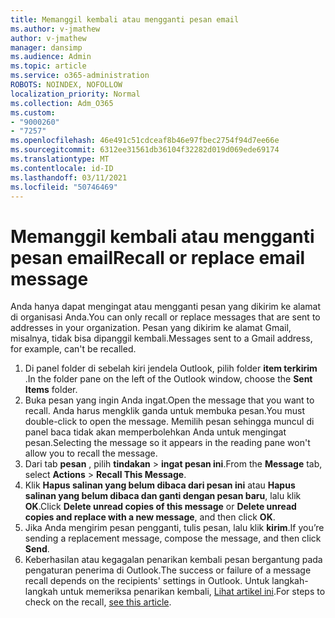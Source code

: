 ```yaml
---
title: Memanggil kembali atau mengganti pesan email
ms.author: v-jmathew
author: v-jmathew
manager: dansimp
ms.audience: Admin
ms.topic: article
ms.service: o365-administration
ROBOTS: NOINDEX, NOFOLLOW
localization_priority: Normal
ms.collection: Adm_O365
ms.custom:
- "9000260"
- "7257"
ms.openlocfilehash: 46e491c51cdceaf8b46e97fbec2754f94d7ee66e
ms.sourcegitcommit: 6312ee31561db36104f32282d019d069ede69174
ms.translationtype: MT
ms.contentlocale: id-ID
ms.lasthandoff: 03/11/2021
ms.locfileid: "50746469"
---
```

# <a name="recall-or-replace-email-message"></a><span data-ttu-id="6d1f7-102">Memanggil kembali atau mengganti pesan email</span><span class="sxs-lookup"><span data-stu-id="6d1f7-102">Recall or replace email message</span></span>

<span data-ttu-id="6d1f7-103">Anda hanya dapat mengingat atau mengganti pesan yang dikirim ke alamat di organisasi Anda.</span><span class="sxs-lookup"><span data-stu-id="6d1f7-103">You can only recall or replace messages that are sent to addresses in your organization.</span></span> <span data-ttu-id="6d1f7-104">Pesan yang dikirim ke alamat Gmail, misalnya, tidak bisa dipanggil kembali.</span><span class="sxs-lookup"><span data-stu-id="6d1f7-104">Messages sent to a Gmail address, for example, can't be recalled.</span></span>

1. <span data-ttu-id="6d1f7-105">Di panel folder di sebelah kiri jendela Outlook, pilih folder **item terkirim** .</span><span class="sxs-lookup"><span data-stu-id="6d1f7-105">In the folder pane on the left of the Outlook window, choose the **Sent Items** folder.</span></span>
2. <span data-ttu-id="6d1f7-106">Buka pesan yang ingin Anda ingat.</span><span class="sxs-lookup"><span data-stu-id="6d1f7-106">Open the message that you want to recall.</span></span> <span data-ttu-id="6d1f7-107">Anda harus mengklik ganda untuk membuka pesan.</span><span class="sxs-lookup"><span data-stu-id="6d1f7-107">You must double-click to open the message.</span></span> <span data-ttu-id="6d1f7-108">Memilih pesan sehingga muncul di panel baca tidak akan memperbolehkan Anda untuk mengingat pesan.</span><span class="sxs-lookup"><span data-stu-id="6d1f7-108">Selecting the message so it appears in the reading pane won't allow you to recall the message.</span></span>
3. <span data-ttu-id="6d1f7-109">Dari tab **pesan** , pilih **tindakan**  >  **ingat pesan ini**.</span><span class="sxs-lookup"><span data-stu-id="6d1f7-109">From the **Message** tab, select **Actions** > **Recall This Message**.</span></span>
4. <span data-ttu-id="6d1f7-110">Klik **Hapus salinan yang belum dibaca dari pesan ini** atau **Hapus salinan yang belum dibaca dan ganti dengan pesan baru**, lalu klik **OK**.</span><span class="sxs-lookup"><span data-stu-id="6d1f7-110">Click **Delete unread copies of this message** or **Delete unread copies and replace with a new message**, and then click **OK**.</span></span>
5. <span data-ttu-id="6d1f7-111">Jika Anda mengirim pesan pengganti, tulis pesan, lalu klik **kirim**.</span><span class="sxs-lookup"><span data-stu-id="6d1f7-111">If you’re sending a replacement message, compose the message, and then click **Send**.</span></span>
6. <span data-ttu-id="6d1f7-112">Keberhasilan atau kegagalan penarikan kembali pesan bergantung pada pengaturan penerima di Outlook.</span><span class="sxs-lookup"><span data-stu-id="6d1f7-112">The success or failure of a message recall depends on the recipients' settings in Outlook.</span></span> <span data-ttu-id="6d1f7-113">Untuk langkah-langkah untuk memeriksa penarikan kembali, [Lihat artikel ini](https://support.office.com/article/recall-or-replace-an-email-message-that-you-sent-35027f88-d655-4554-b4f8-6c0729a723a0#tocheck).</span><span class="sxs-lookup"><span data-stu-id="6d1f7-113">For steps to check on the recall, [see this article](https://support.office.com/article/recall-or-replace-an-email-message-that-you-sent-35027f88-d655-4554-b4f8-6c0729a723a0#tocheck).</span></span>
